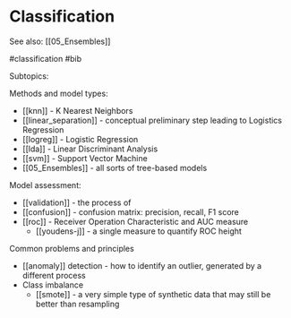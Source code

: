 # Classification

See also: [[05_Ensembles]]

#classification #bib


Subtopics:

Methods and model types:
* [[knn]] - K Nearest Neighbors
* [[linear_separation]] - conceptual preliminary step leading to Logistics Regression
* [[logreg]] - Logistic Regression
* [[lda]] - Linear Discriminant Analysis
* [[svm]] - Support Vector Machine
* [[05_Ensembles]] - all sorts of tree-based models

Model assessment:
* [[validation]] - the process of
* [[confusion]] - confusion matrix: precision, recall, F1 score
* [[roc]] - Receiver Operation Characteristic and AUC measure
    * [[youdens-j]] - a single measure to quantify ROC height

Common problems and principles
* [[anomaly]] detection - how to identify an outlier, generated by a different process
* Class imbalance
    * [[smote]] - a very simple type of synthetic data that may still be better than resampling